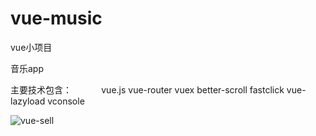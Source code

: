 # vue-music

vue小项目

音乐app

主要技术包含：
            vue.js
            vue-router
            vuex
            better-scroll
            fastclick
            vue-lazyload
            vconsole

![vue-sell](https://static.galileo.xiaojukeji.com/static/tms/shield/Vue.js_music_xmind.png)

